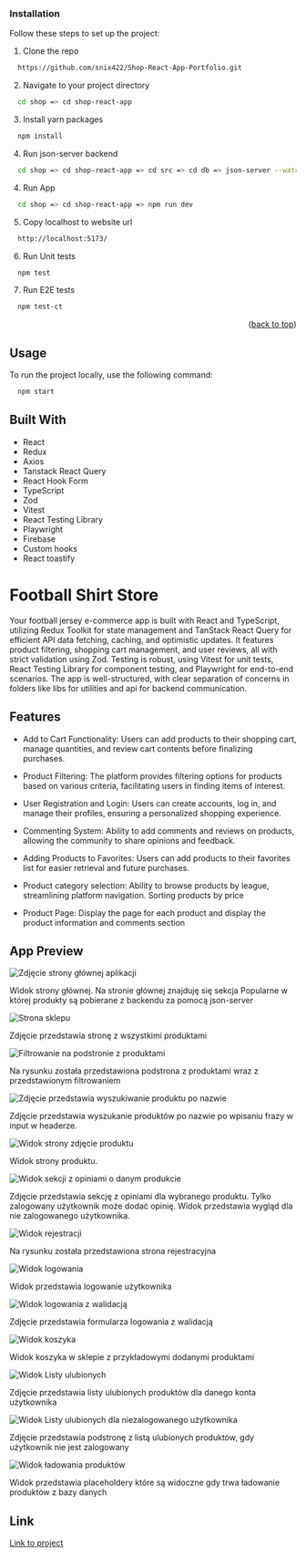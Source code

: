 ### Installation

Follow these steps to set up the project:

1. Clone the repo
```sh
  https://github.com/snix422/Shop-React-App-Portfolio.git
```
2. Navigate to your project directory
```sh
  cd shop => cd shop-react-app
```

3. Install yarn packages
```sh
  npm install
```
4. Run json-server backend
```sh
  cd shop => cd shop-react-app => cd src => cd db => json-server --watch db.json
```
4. Run App
```sh
  cd shop => cd shop-react-app => npm run dev
```
5. Copy localhost to website url
```sh
  http://localhost:5173/
```
6. Run Unit tests
```sh
  npm test
```
7. Run E2E tests
```sh
  npm test-ct
```


<p align="right">(<a href="#readme-top">back to top</a>)</p>

<a name="usage"></a>
## Usage

To run the project locally, use the following command:

```sh
  npm start
```

## Built With
- React
- Redux
- Axios
- Tanstack React Query
- React Hook Form
- TypeScript
- Zod
- Vitest
- React Testing Library
- Playwright
- Firebase
- Custom hooks
- React toastify


# Football Shirt Store

Your football jersey e-commerce app is built with React and TypeScript, utilizing Redux Toolkit for state management and TanStack React Query for efficient API data fetching, caching, and optimistic updates.
It features product filtering, shopping cart management, and user reviews, all with strict validation using Zod. Testing is robust, using Vitest for unit tests, React Testing Library for component testing, and Playwright for end-to-end scenarios. 
The app is well-structured, with clear separation of concerns in folders like libs for utilities and api for backend communication.


## Features

- Add to Cart Functionality: Users can add products to their shopping cart, manage quantities, and review cart contents before finalizing purchases.

- Product Filtering: The platform provides filtering options for products based on various criteria, facilitating users in finding items of interest.

- User Registration and Login: Users can create accounts, log in, and manage their profiles, ensuring a personalized shopping experience.

- Commenting System: Ability to add comments and reviews on products, allowing the community to share opinions and feedback.

- Adding Products to Favorites: Users can add products to their favorites list for easier retrieval and future purchases.

- Product category selection: Ability to browse products by league, streamlining platform navigation. Sorting products by price
  
- Product Page: Display the page for each product and display the product information and comments section


## App Preview

  ![Zdjęcie strony głównej aplikacji](https://i.imgur.com/h3wVfai.png)
  
  Widok strony głównej. Na stronie głównej znajduję się sekcja Popularne w której produkty są pobierane z backendu za pomocą json-server

  

  ![Strona sklepu](https://i.imgur.com/piaozLu.png)

  Zdjęcie przedstawia stronę z wszystkimi produktami

  

  ![Filtrowanie na podstronie z produktami](https://i.imgur.com/OGRpqCy.png)
  
  Na rysunku została przedstawiona podstrona z produktami wraz z przedstawionym filtrowaniem

  

  ![Zdjęcie przedstawia wyszukiwanie produktu po nazwie](https://i.imgur.com/wZMwWht.png)
  
  Zdjęcie przedstawia wyszukanie produktów po nazwie po wpisaniu frazy w input w headerze.
  

  ![Widok strony zdjęcie produktu](https://i.imgur.com/GWeBq9A.png)
  
  Widok strony produktu.
  

  ![Widok sekcji z opiniami o danym produkcie](https://i.imgur.com/lpCMv3L.png)
  
  Zdjęcie przedstawia sekcję z opiniami dla wybranego produktu. Tylko zalogowany użytkownik może dodać opinię. Widok przedstawia wygląd dla nie zalogowanego użytkownika.
  

  ![Widok rejestracji](https://i.imgur.com/JEar2M3.png)
  
  Na rysunku została przedstawiona strona rejestracyjna

  

  ![Widok logowania](https://i.imgur.com/dGNAuP3.png)
  
  Widok przedstawia logowanie użytkownika
  

  ![Widok logowania z walidacją](https://i.imgur.com/5XNnPjQ.png)
  
  Zdjęcie przedstawia formularza logowania z walidacją
  

  ![Widok koszyka](https://i.imgur.com/PO0slWX.png)
  
  Widok koszyka w sklepie z przykładowymi dodanymi produktami

  

  ![Widok Listy ulubionych](https://i.imgur.com/8o2wxm0.png)
  
  Zdjęcie przedstawia listy ulubionych produktów dla danego konta użytkownika

  

  ![Widok Listy ulubionych dla niezalogowanego użytkownika](https://i.imgur.com/qUhG8Q8.png)
  
  Zdjęcie przedstawia podstronę z listą ulubionych produktów, gdy użytkownik nie jest zalogowany


  ![Widok ładowania produktów](https://i.imgur.com/GKgCj46.png)
  
  Widok przedstawia placeholdery które są widoczne gdy trwa ładowanie produktów z bazy danych

  


## Link 

   [Link to project](https://tourmaline-nougat-fb3109.netlify.app/)
